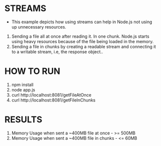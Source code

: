 STREAMS
=======
- This example depicts how using streams can help in Node.js not using up unnecessary resources.
1. Sending a file all at once after reading it. In one chunk. Node.js starts using heavy resources because of the file being loaded in the memory.
2. Sending a file in chunks by creating a readable stream and connecting it to a writable stream, i.e, the response object..

HOW TO RUN
==========

1. npm install
2. node app.js
3. curl http://localhost:8081/getFileAtOnce
4. curl http://localhost:8081/getFileInChunks

RESULTS
=======

1. Memory Usage when sent a ~400MB file at once - >= 500MB
2. Memory Usage when sent a ~400MB file in chunks - <= 60MB